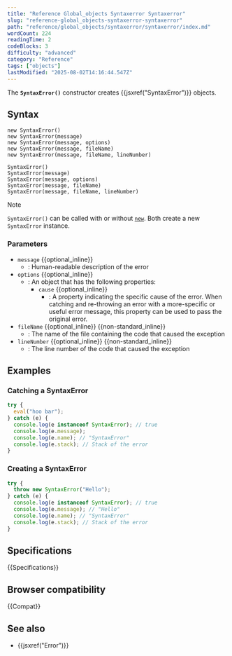 ```yaml
---
title: "Reference Global_objects Syntaxerror Syntaxerror"
slug: "reference-global_objects-syntaxerror-syntaxerror"
path: "reference/global_objects/syntaxerror/syntaxerror/index.md"
wordCount: 224
readingTime: 2
codeBlocks: 3
difficulty: "advanced"
category: "Reference"
tags: ["objects"]
lastModified: "2025-08-02T14:16:44.547Z"
---
```



The **`SyntaxError()`** constructor creates {{jsxref("SyntaxError")}} objects.

## Syntax

```js-nolint
new SyntaxError()
new SyntaxError(message)
new SyntaxError(message, options)
new SyntaxError(message, fileName)
new SyntaxError(message, fileName, lineNumber)

SyntaxError()
SyntaxError(message)
SyntaxError(message, options)
SyntaxError(message, fileName)
SyntaxError(message, fileName, lineNumber)
```

> [!NOTE]
> `SyntaxError()` can be called with or without [`new`](/en-US/docs/Web/JavaScript/Reference/Operators/new). Both create a new `SyntaxError` instance.

### Parameters

- `message` {{optional_inline}}
  - : Human-readable description of the error
- `options` {{optional_inline}}
  - : An object that has the following properties:
    - `cause` {{optional_inline}}
      - : A property indicating the specific cause of the error.
        When catching and re-throwing an error with a more-specific or useful error message, this property can be used to pass the original error.
- `fileName` {{optional_inline}} {{non-standard_inline}}
  - : The name of the file containing the code that caused the exception
- `lineNumber` {{optional_inline}} {{non-standard_inline}}
  - : The line number of the code that caused the exception

## Examples

### Catching a SyntaxError

```js
try {
  eval("hoo bar");
} catch (e) {
  console.log(e instanceof SyntaxError); // true
  console.log(e.message);
  console.log(e.name); // "SyntaxError"
  console.log(e.stack); // Stack of the error
}
```

### Creating a SyntaxError

```js
try {
  throw new SyntaxError("Hello");
} catch (e) {
  console.log(e instanceof SyntaxError); // true
  console.log(e.message); // "Hello"
  console.log(e.name); // "SyntaxError"
  console.log(e.stack); // Stack of the error
}
```

## Specifications

{{Specifications}}

## Browser compatibility

{{Compat}}

## See also

- {{jsxref("Error")}}
